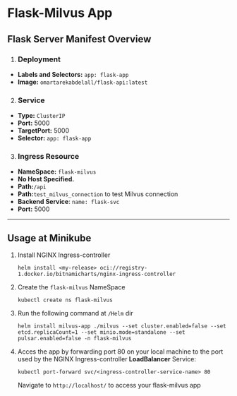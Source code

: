 # Flask-Milvus App
 ## Flask Server Manifest Overview

1. ### Deployment
- **Labels and Selectors:** `app: flask-app`
- **Image:** `omartarekabdelall/flask-api:latest`

2. ### Service
- **Type:** `ClusterIP`
- **Port:** 5000
- **TargetPort:** 5000
- **Selector:** `app: flask-app`

3. ### Ingress Resource
- **NameSpace:** `flask-milvus`
- **No Host Specified.**
- **Path:**`/api`
- **Path:**`test_milvus_connection` to test Milvus connection
- **Backend Service**: `name: flask-svc`
- **Port:** 5000
---------
## Usage at Minikube

1. Install NGINX Ingress-controller
   ```
   helm install <my-release> oci://registry-1.docker.io/bitnamicharts/nginx-ingress-controller
    ```
2. Create the `flask-milvus` NameSpace    
    ```
    kubectl create ns flask-milvus
    ```

3. Run the following command at `/Helm` dir
    ```
    helm install milvus-app ./milvus --set cluster.enabled=false --set etcd.replicaCount=1 --set minio.mode=standalone --set pulsar.enabled=false -n flask-milvus
   ```
 
2. Acces the app by forwarding port 80 on your local machine to the port used by the NGINX Ingress-controller **LoadBalancer** Service:
    ```
    kubectl port-forward svc/<ingress-controller-service-name> 80
    ```
    Navigate to `http://localhost/` to access your flask-milvus app

